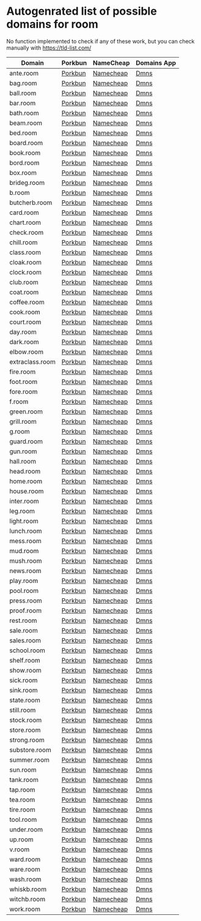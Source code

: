 # Autogenrated list of possible domains for room

No function implemented to check if any of these work, but you can check manually with https://tld-list.com/

| Domain | Porkbun | NameCheap | Domains App |
|---|---|---|---|
| ante.room | [Porkbun](https://porkbun.com/checkout/search?prb=e814663da1&tlds=&idnLanguage=&search=search&q=ante.room) | [Namecheap](https://www.namecheap.com/domains/registration/results/?domain=ante.room) | [Dmns](https://dmns.app/domains?q=ante.room) |
| bag.room | [Porkbun](https://porkbun.com/checkout/search?prb=e814663da1&tlds=&idnLanguage=&search=search&q=bag.room) | [Namecheap](https://www.namecheap.com/domains/registration/results/?domain=bag.room) | [Dmns](https://dmns.app/domains?q=bag.room) |
| ball.room | [Porkbun](https://porkbun.com/checkout/search?prb=e814663da1&tlds=&idnLanguage=&search=search&q=ball.room) | [Namecheap](https://www.namecheap.com/domains/registration/results/?domain=ball.room) | [Dmns](https://dmns.app/domains?q=ball.room) |
| bar.room | [Porkbun](https://porkbun.com/checkout/search?prb=e814663da1&tlds=&idnLanguage=&search=search&q=bar.room) | [Namecheap](https://www.namecheap.com/domains/registration/results/?domain=bar.room) | [Dmns](https://dmns.app/domains?q=bar.room) |
| bath.room | [Porkbun](https://porkbun.com/checkout/search?prb=e814663da1&tlds=&idnLanguage=&search=search&q=bath.room) | [Namecheap](https://www.namecheap.com/domains/registration/results/?domain=bath.room) | [Dmns](https://dmns.app/domains?q=bath.room) |
| beam.room | [Porkbun](https://porkbun.com/checkout/search?prb=e814663da1&tlds=&idnLanguage=&search=search&q=beam.room) | [Namecheap](https://www.namecheap.com/domains/registration/results/?domain=beam.room) | [Dmns](https://dmns.app/domains?q=beam.room) |
| bed.room | [Porkbun](https://porkbun.com/checkout/search?prb=e814663da1&tlds=&idnLanguage=&search=search&q=bed.room) | [Namecheap](https://www.namecheap.com/domains/registration/results/?domain=bed.room) | [Dmns](https://dmns.app/domains?q=bed.room) |
| board.room | [Porkbun](https://porkbun.com/checkout/search?prb=e814663da1&tlds=&idnLanguage=&search=search&q=board.room) | [Namecheap](https://www.namecheap.com/domains/registration/results/?domain=board.room) | [Dmns](https://dmns.app/domains?q=board.room) |
| book.room | [Porkbun](https://porkbun.com/checkout/search?prb=e814663da1&tlds=&idnLanguage=&search=search&q=book.room) | [Namecheap](https://www.namecheap.com/domains/registration/results/?domain=book.room) | [Dmns](https://dmns.app/domains?q=book.room) |
| bord.room | [Porkbun](https://porkbun.com/checkout/search?prb=e814663da1&tlds=&idnLanguage=&search=search&q=bord.room) | [Namecheap](https://www.namecheap.com/domains/registration/results/?domain=bord.room) | [Dmns](https://dmns.app/domains?q=bord.room) |
| box.room | [Porkbun](https://porkbun.com/checkout/search?prb=e814663da1&tlds=&idnLanguage=&search=search&q=box.room) | [Namecheap](https://www.namecheap.com/domains/registration/results/?domain=box.room) | [Dmns](https://dmns.app/domains?q=box.room) |
| brideg.room | [Porkbun](https://porkbun.com/checkout/search?prb=e814663da1&tlds=&idnLanguage=&search=search&q=brideg.room) | [Namecheap](https://www.namecheap.com/domains/registration/results/?domain=brideg.room) | [Dmns](https://dmns.app/domains?q=brideg.room) |
| b.room | [Porkbun](https://porkbun.com/checkout/search?prb=e814663da1&tlds=&idnLanguage=&search=search&q=b.room) | [Namecheap](https://www.namecheap.com/domains/registration/results/?domain=b.room) | [Dmns](https://dmns.app/domains?q=b.room) |
| butcherb.room | [Porkbun](https://porkbun.com/checkout/search?prb=e814663da1&tlds=&idnLanguage=&search=search&q=butcherb.room) | [Namecheap](https://www.namecheap.com/domains/registration/results/?domain=butcherb.room) | [Dmns](https://dmns.app/domains?q=butcherb.room) |
| card.room | [Porkbun](https://porkbun.com/checkout/search?prb=e814663da1&tlds=&idnLanguage=&search=search&q=card.room) | [Namecheap](https://www.namecheap.com/domains/registration/results/?domain=card.room) | [Dmns](https://dmns.app/domains?q=card.room) |
| chart.room | [Porkbun](https://porkbun.com/checkout/search?prb=e814663da1&tlds=&idnLanguage=&search=search&q=chart.room) | [Namecheap](https://www.namecheap.com/domains/registration/results/?domain=chart.room) | [Dmns](https://dmns.app/domains?q=chart.room) |
| check.room | [Porkbun](https://porkbun.com/checkout/search?prb=e814663da1&tlds=&idnLanguage=&search=search&q=check.room) | [Namecheap](https://www.namecheap.com/domains/registration/results/?domain=check.room) | [Dmns](https://dmns.app/domains?q=check.room) |
| chill.room | [Porkbun](https://porkbun.com/checkout/search?prb=e814663da1&tlds=&idnLanguage=&search=search&q=chill.room) | [Namecheap](https://www.namecheap.com/domains/registration/results/?domain=chill.room) | [Dmns](https://dmns.app/domains?q=chill.room) |
| class.room | [Porkbun](https://porkbun.com/checkout/search?prb=e814663da1&tlds=&idnLanguage=&search=search&q=class.room) | [Namecheap](https://www.namecheap.com/domains/registration/results/?domain=class.room) | [Dmns](https://dmns.app/domains?q=class.room) |
| cloak.room | [Porkbun](https://porkbun.com/checkout/search?prb=e814663da1&tlds=&idnLanguage=&search=search&q=cloak.room) | [Namecheap](https://www.namecheap.com/domains/registration/results/?domain=cloak.room) | [Dmns](https://dmns.app/domains?q=cloak.room) |
| clock.room | [Porkbun](https://porkbun.com/checkout/search?prb=e814663da1&tlds=&idnLanguage=&search=search&q=clock.room) | [Namecheap](https://www.namecheap.com/domains/registration/results/?domain=clock.room) | [Dmns](https://dmns.app/domains?q=clock.room) |
| club.room | [Porkbun](https://porkbun.com/checkout/search?prb=e814663da1&tlds=&idnLanguage=&search=search&q=club.room) | [Namecheap](https://www.namecheap.com/domains/registration/results/?domain=club.room) | [Dmns](https://dmns.app/domains?q=club.room) |
| coat.room | [Porkbun](https://porkbun.com/checkout/search?prb=e814663da1&tlds=&idnLanguage=&search=search&q=coat.room) | [Namecheap](https://www.namecheap.com/domains/registration/results/?domain=coat.room) | [Dmns](https://dmns.app/domains?q=coat.room) |
| coffee.room | [Porkbun](https://porkbun.com/checkout/search?prb=e814663da1&tlds=&idnLanguage=&search=search&q=coffee.room) | [Namecheap](https://www.namecheap.com/domains/registration/results/?domain=coffee.room) | [Dmns](https://dmns.app/domains?q=coffee.room) |
| cook.room | [Porkbun](https://porkbun.com/checkout/search?prb=e814663da1&tlds=&idnLanguage=&search=search&q=cook.room) | [Namecheap](https://www.namecheap.com/domains/registration/results/?domain=cook.room) | [Dmns](https://dmns.app/domains?q=cook.room) |
| court.room | [Porkbun](https://porkbun.com/checkout/search?prb=e814663da1&tlds=&idnLanguage=&search=search&q=court.room) | [Namecheap](https://www.namecheap.com/domains/registration/results/?domain=court.room) | [Dmns](https://dmns.app/domains?q=court.room) |
| day.room | [Porkbun](https://porkbun.com/checkout/search?prb=e814663da1&tlds=&idnLanguage=&search=search&q=day.room) | [Namecheap](https://www.namecheap.com/domains/registration/results/?domain=day.room) | [Dmns](https://dmns.app/domains?q=day.room) |
| dark.room | [Porkbun](https://porkbun.com/checkout/search?prb=e814663da1&tlds=&idnLanguage=&search=search&q=dark.room) | [Namecheap](https://www.namecheap.com/domains/registration/results/?domain=dark.room) | [Dmns](https://dmns.app/domains?q=dark.room) |
| elbow.room | [Porkbun](https://porkbun.com/checkout/search?prb=e814663da1&tlds=&idnLanguage=&search=search&q=elbow.room) | [Namecheap](https://www.namecheap.com/domains/registration/results/?domain=elbow.room) | [Dmns](https://dmns.app/domains?q=elbow.room) |
| extraclass.room | [Porkbun](https://porkbun.com/checkout/search?prb=e814663da1&tlds=&idnLanguage=&search=search&q=extraclass.room) | [Namecheap](https://www.namecheap.com/domains/registration/results/?domain=extraclass.room) | [Dmns](https://dmns.app/domains?q=extraclass.room) |
| fire.room | [Porkbun](https://porkbun.com/checkout/search?prb=e814663da1&tlds=&idnLanguage=&search=search&q=fire.room) | [Namecheap](https://www.namecheap.com/domains/registration/results/?domain=fire.room) | [Dmns](https://dmns.app/domains?q=fire.room) |
| foot.room | [Porkbun](https://porkbun.com/checkout/search?prb=e814663da1&tlds=&idnLanguage=&search=search&q=foot.room) | [Namecheap](https://www.namecheap.com/domains/registration/results/?domain=foot.room) | [Dmns](https://dmns.app/domains?q=foot.room) |
| fore.room | [Porkbun](https://porkbun.com/checkout/search?prb=e814663da1&tlds=&idnLanguage=&search=search&q=fore.room) | [Namecheap](https://www.namecheap.com/domains/registration/results/?domain=fore.room) | [Dmns](https://dmns.app/domains?q=fore.room) |
| f.room | [Porkbun](https://porkbun.com/checkout/search?prb=e814663da1&tlds=&idnLanguage=&search=search&q=f.room) | [Namecheap](https://www.namecheap.com/domains/registration/results/?domain=f.room) | [Dmns](https://dmns.app/domains?q=f.room) |
| green.room | [Porkbun](https://porkbun.com/checkout/search?prb=e814663da1&tlds=&idnLanguage=&search=search&q=green.room) | [Namecheap](https://www.namecheap.com/domains/registration/results/?domain=green.room) | [Dmns](https://dmns.app/domains?q=green.room) |
| grill.room | [Porkbun](https://porkbun.com/checkout/search?prb=e814663da1&tlds=&idnLanguage=&search=search&q=grill.room) | [Namecheap](https://www.namecheap.com/domains/registration/results/?domain=grill.room) | [Dmns](https://dmns.app/domains?q=grill.room) |
| g.room | [Porkbun](https://porkbun.com/checkout/search?prb=e814663da1&tlds=&idnLanguage=&search=search&q=g.room) | [Namecheap](https://www.namecheap.com/domains/registration/results/?domain=g.room) | [Dmns](https://dmns.app/domains?q=g.room) |
| guard.room | [Porkbun](https://porkbun.com/checkout/search?prb=e814663da1&tlds=&idnLanguage=&search=search&q=guard.room) | [Namecheap](https://www.namecheap.com/domains/registration/results/?domain=guard.room) | [Dmns](https://dmns.app/domains?q=guard.room) |
| gun.room | [Porkbun](https://porkbun.com/checkout/search?prb=e814663da1&tlds=&idnLanguage=&search=search&q=gun.room) | [Namecheap](https://www.namecheap.com/domains/registration/results/?domain=gun.room) | [Dmns](https://dmns.app/domains?q=gun.room) |
| hall.room | [Porkbun](https://porkbun.com/checkout/search?prb=e814663da1&tlds=&idnLanguage=&search=search&q=hall.room) | [Namecheap](https://www.namecheap.com/domains/registration/results/?domain=hall.room) | [Dmns](https://dmns.app/domains?q=hall.room) |
| head.room | [Porkbun](https://porkbun.com/checkout/search?prb=e814663da1&tlds=&idnLanguage=&search=search&q=head.room) | [Namecheap](https://www.namecheap.com/domains/registration/results/?domain=head.room) | [Dmns](https://dmns.app/domains?q=head.room) |
| home.room | [Porkbun](https://porkbun.com/checkout/search?prb=e814663da1&tlds=&idnLanguage=&search=search&q=home.room) | [Namecheap](https://www.namecheap.com/domains/registration/results/?domain=home.room) | [Dmns](https://dmns.app/domains?q=home.room) |
| house.room | [Porkbun](https://porkbun.com/checkout/search?prb=e814663da1&tlds=&idnLanguage=&search=search&q=house.room) | [Namecheap](https://www.namecheap.com/domains/registration/results/?domain=house.room) | [Dmns](https://dmns.app/domains?q=house.room) |
| inter.room | [Porkbun](https://porkbun.com/checkout/search?prb=e814663da1&tlds=&idnLanguage=&search=search&q=inter.room) | [Namecheap](https://www.namecheap.com/domains/registration/results/?domain=inter.room) | [Dmns](https://dmns.app/domains?q=inter.room) |
| leg.room | [Porkbun](https://porkbun.com/checkout/search?prb=e814663da1&tlds=&idnLanguage=&search=search&q=leg.room) | [Namecheap](https://www.namecheap.com/domains/registration/results/?domain=leg.room) | [Dmns](https://dmns.app/domains?q=leg.room) |
| light.room | [Porkbun](https://porkbun.com/checkout/search?prb=e814663da1&tlds=&idnLanguage=&search=search&q=light.room) | [Namecheap](https://www.namecheap.com/domains/registration/results/?domain=light.room) | [Dmns](https://dmns.app/domains?q=light.room) |
| lunch.room | [Porkbun](https://porkbun.com/checkout/search?prb=e814663da1&tlds=&idnLanguage=&search=search&q=lunch.room) | [Namecheap](https://www.namecheap.com/domains/registration/results/?domain=lunch.room) | [Dmns](https://dmns.app/domains?q=lunch.room) |
| mess.room | [Porkbun](https://porkbun.com/checkout/search?prb=e814663da1&tlds=&idnLanguage=&search=search&q=mess.room) | [Namecheap](https://www.namecheap.com/domains/registration/results/?domain=mess.room) | [Dmns](https://dmns.app/domains?q=mess.room) |
| mud.room | [Porkbun](https://porkbun.com/checkout/search?prb=e814663da1&tlds=&idnLanguage=&search=search&q=mud.room) | [Namecheap](https://www.namecheap.com/domains/registration/results/?domain=mud.room) | [Dmns](https://dmns.app/domains?q=mud.room) |
| mush.room | [Porkbun](https://porkbun.com/checkout/search?prb=e814663da1&tlds=&idnLanguage=&search=search&q=mush.room) | [Namecheap](https://www.namecheap.com/domains/registration/results/?domain=mush.room) | [Dmns](https://dmns.app/domains?q=mush.room) |
| news.room | [Porkbun](https://porkbun.com/checkout/search?prb=e814663da1&tlds=&idnLanguage=&search=search&q=news.room) | [Namecheap](https://www.namecheap.com/domains/registration/results/?domain=news.room) | [Dmns](https://dmns.app/domains?q=news.room) |
| play.room | [Porkbun](https://porkbun.com/checkout/search?prb=e814663da1&tlds=&idnLanguage=&search=search&q=play.room) | [Namecheap](https://www.namecheap.com/domains/registration/results/?domain=play.room) | [Dmns](https://dmns.app/domains?q=play.room) |
| pool.room | [Porkbun](https://porkbun.com/checkout/search?prb=e814663da1&tlds=&idnLanguage=&search=search&q=pool.room) | [Namecheap](https://www.namecheap.com/domains/registration/results/?domain=pool.room) | [Dmns](https://dmns.app/domains?q=pool.room) |
| press.room | [Porkbun](https://porkbun.com/checkout/search?prb=e814663da1&tlds=&idnLanguage=&search=search&q=press.room) | [Namecheap](https://www.namecheap.com/domains/registration/results/?domain=press.room) | [Dmns](https://dmns.app/domains?q=press.room) |
| proof.room | [Porkbun](https://porkbun.com/checkout/search?prb=e814663da1&tlds=&idnLanguage=&search=search&q=proof.room) | [Namecheap](https://www.namecheap.com/domains/registration/results/?domain=proof.room) | [Dmns](https://dmns.app/domains?q=proof.room) |
| rest.room | [Porkbun](https://porkbun.com/checkout/search?prb=e814663da1&tlds=&idnLanguage=&search=search&q=rest.room) | [Namecheap](https://www.namecheap.com/domains/registration/results/?domain=rest.room) | [Dmns](https://dmns.app/domains?q=rest.room) |
| sale.room | [Porkbun](https://porkbun.com/checkout/search?prb=e814663da1&tlds=&idnLanguage=&search=search&q=sale.room) | [Namecheap](https://www.namecheap.com/domains/registration/results/?domain=sale.room) | [Dmns](https://dmns.app/domains?q=sale.room) |
| sales.room | [Porkbun](https://porkbun.com/checkout/search?prb=e814663da1&tlds=&idnLanguage=&search=search&q=sales.room) | [Namecheap](https://www.namecheap.com/domains/registration/results/?domain=sales.room) | [Dmns](https://dmns.app/domains?q=sales.room) |
| school.room | [Porkbun](https://porkbun.com/checkout/search?prb=e814663da1&tlds=&idnLanguage=&search=search&q=school.room) | [Namecheap](https://www.namecheap.com/domains/registration/results/?domain=school.room) | [Dmns](https://dmns.app/domains?q=school.room) |
| shelf.room | [Porkbun](https://porkbun.com/checkout/search?prb=e814663da1&tlds=&idnLanguage=&search=search&q=shelf.room) | [Namecheap](https://www.namecheap.com/domains/registration/results/?domain=shelf.room) | [Dmns](https://dmns.app/domains?q=shelf.room) |
| show.room | [Porkbun](https://porkbun.com/checkout/search?prb=e814663da1&tlds=&idnLanguage=&search=search&q=show.room) | [Namecheap](https://www.namecheap.com/domains/registration/results/?domain=show.room) | [Dmns](https://dmns.app/domains?q=show.room) |
| sick.room | [Porkbun](https://porkbun.com/checkout/search?prb=e814663da1&tlds=&idnLanguage=&search=search&q=sick.room) | [Namecheap](https://www.namecheap.com/domains/registration/results/?domain=sick.room) | [Dmns](https://dmns.app/domains?q=sick.room) |
| sink.room | [Porkbun](https://porkbun.com/checkout/search?prb=e814663da1&tlds=&idnLanguage=&search=search&q=sink.room) | [Namecheap](https://www.namecheap.com/domains/registration/results/?domain=sink.room) | [Dmns](https://dmns.app/domains?q=sink.room) |
| state.room | [Porkbun](https://porkbun.com/checkout/search?prb=e814663da1&tlds=&idnLanguage=&search=search&q=state.room) | [Namecheap](https://www.namecheap.com/domains/registration/results/?domain=state.room) | [Dmns](https://dmns.app/domains?q=state.room) |
| still.room | [Porkbun](https://porkbun.com/checkout/search?prb=e814663da1&tlds=&idnLanguage=&search=search&q=still.room) | [Namecheap](https://www.namecheap.com/domains/registration/results/?domain=still.room) | [Dmns](https://dmns.app/domains?q=still.room) |
| stock.room | [Porkbun](https://porkbun.com/checkout/search?prb=e814663da1&tlds=&idnLanguage=&search=search&q=stock.room) | [Namecheap](https://www.namecheap.com/domains/registration/results/?domain=stock.room) | [Dmns](https://dmns.app/domains?q=stock.room) |
| store.room | [Porkbun](https://porkbun.com/checkout/search?prb=e814663da1&tlds=&idnLanguage=&search=search&q=store.room) | [Namecheap](https://www.namecheap.com/domains/registration/results/?domain=store.room) | [Dmns](https://dmns.app/domains?q=store.room) |
| strong.room | [Porkbun](https://porkbun.com/checkout/search?prb=e814663da1&tlds=&idnLanguage=&search=search&q=strong.room) | [Namecheap](https://www.namecheap.com/domains/registration/results/?domain=strong.room) | [Dmns](https://dmns.app/domains?q=strong.room) |
| substore.room | [Porkbun](https://porkbun.com/checkout/search?prb=e814663da1&tlds=&idnLanguage=&search=search&q=substore.room) | [Namecheap](https://www.namecheap.com/domains/registration/results/?domain=substore.room) | [Dmns](https://dmns.app/domains?q=substore.room) |
| summer.room | [Porkbun](https://porkbun.com/checkout/search?prb=e814663da1&tlds=&idnLanguage=&search=search&q=summer.room) | [Namecheap](https://www.namecheap.com/domains/registration/results/?domain=summer.room) | [Dmns](https://dmns.app/domains?q=summer.room) |
| sun.room | [Porkbun](https://porkbun.com/checkout/search?prb=e814663da1&tlds=&idnLanguage=&search=search&q=sun.room) | [Namecheap](https://www.namecheap.com/domains/registration/results/?domain=sun.room) | [Dmns](https://dmns.app/domains?q=sun.room) |
| tank.room | [Porkbun](https://porkbun.com/checkout/search?prb=e814663da1&tlds=&idnLanguage=&search=search&q=tank.room) | [Namecheap](https://www.namecheap.com/domains/registration/results/?domain=tank.room) | [Dmns](https://dmns.app/domains?q=tank.room) |
| tap.room | [Porkbun](https://porkbun.com/checkout/search?prb=e814663da1&tlds=&idnLanguage=&search=search&q=tap.room) | [Namecheap](https://www.namecheap.com/domains/registration/results/?domain=tap.room) | [Dmns](https://dmns.app/domains?q=tap.room) |
| tea.room | [Porkbun](https://porkbun.com/checkout/search?prb=e814663da1&tlds=&idnLanguage=&search=search&q=tea.room) | [Namecheap](https://www.namecheap.com/domains/registration/results/?domain=tea.room) | [Dmns](https://dmns.app/domains?q=tea.room) |
| tire.room | [Porkbun](https://porkbun.com/checkout/search?prb=e814663da1&tlds=&idnLanguage=&search=search&q=tire.room) | [Namecheap](https://www.namecheap.com/domains/registration/results/?domain=tire.room) | [Dmns](https://dmns.app/domains?q=tire.room) |
| tool.room | [Porkbun](https://porkbun.com/checkout/search?prb=e814663da1&tlds=&idnLanguage=&search=search&q=tool.room) | [Namecheap](https://www.namecheap.com/domains/registration/results/?domain=tool.room) | [Dmns](https://dmns.app/domains?q=tool.room) |
| under.room | [Porkbun](https://porkbun.com/checkout/search?prb=e814663da1&tlds=&idnLanguage=&search=search&q=under.room) | [Namecheap](https://www.namecheap.com/domains/registration/results/?domain=under.room) | [Dmns](https://dmns.app/domains?q=under.room) |
| up.room | [Porkbun](https://porkbun.com/checkout/search?prb=e814663da1&tlds=&idnLanguage=&search=search&q=up.room) | [Namecheap](https://www.namecheap.com/domains/registration/results/?domain=up.room) | [Dmns](https://dmns.app/domains?q=up.room) |
| v.room | [Porkbun](https://porkbun.com/checkout/search?prb=e814663da1&tlds=&idnLanguage=&search=search&q=v.room) | [Namecheap](https://www.namecheap.com/domains/registration/results/?domain=v.room) | [Dmns](https://dmns.app/domains?q=v.room) |
| ward.room | [Porkbun](https://porkbun.com/checkout/search?prb=e814663da1&tlds=&idnLanguage=&search=search&q=ward.room) | [Namecheap](https://www.namecheap.com/domains/registration/results/?domain=ward.room) | [Dmns](https://dmns.app/domains?q=ward.room) |
| ware.room | [Porkbun](https://porkbun.com/checkout/search?prb=e814663da1&tlds=&idnLanguage=&search=search&q=ware.room) | [Namecheap](https://www.namecheap.com/domains/registration/results/?domain=ware.room) | [Dmns](https://dmns.app/domains?q=ware.room) |
| wash.room | [Porkbun](https://porkbun.com/checkout/search?prb=e814663da1&tlds=&idnLanguage=&search=search&q=wash.room) | [Namecheap](https://www.namecheap.com/domains/registration/results/?domain=wash.room) | [Dmns](https://dmns.app/domains?q=wash.room) |
| whiskb.room | [Porkbun](https://porkbun.com/checkout/search?prb=e814663da1&tlds=&idnLanguage=&search=search&q=whiskb.room) | [Namecheap](https://www.namecheap.com/domains/registration/results/?domain=whiskb.room) | [Dmns](https://dmns.app/domains?q=whiskb.room) |
| witchb.room | [Porkbun](https://porkbun.com/checkout/search?prb=e814663da1&tlds=&idnLanguage=&search=search&q=witchb.room) | [Namecheap](https://www.namecheap.com/domains/registration/results/?domain=witchb.room) | [Dmns](https://dmns.app/domains?q=witchb.room) |
| work.room | [Porkbun](https://porkbun.com/checkout/search?prb=e814663da1&tlds=&idnLanguage=&search=search&q=work.room) | [Namecheap](https://www.namecheap.com/domains/registration/results/?domain=work.room) | [Dmns](https://dmns.app/domains?q=work.room) |
